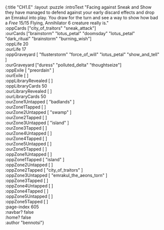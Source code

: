 {:title "CH1.E"
 :layout :puzzle
 :introText "Facing against Sneak and Show they have managed to defend against
 your early discard effects and drop an Emrakul into play. You draw for the turn 
 and see a way to show how bad a *Free* 15/15 Flying, Annihilator 6 creature really is."  
 :oppCards ["city_of_traitors" "sneak_attack"]  
 :ourCards ["brainstorm" "lotus_petal" "doomsday" "lotus_petal" "dark_ritual" "brainstorm" "burning_wish"]  
 :oppLife 20  
 :ourLife 17  
 :oppGraveyard [ "flusterstorm" "force_of_will" "lotus_petal" "show_and_tell" ]  
 :ourGraveyard ["duress" "polluted_delta" "thoughtseize"]  
 :oppExile [ "preordain" ]  
 :ourExile [ ]  
 :oppLibraryRevealed [ ]  
 :oppLibraryCards 50  
 :ourLibraryRevealed [ ]  
 :ourLibraryCards 50  
 :ourZone1Untapped [ "badlands" ]  
 :ourZone1Tapped [ ]  
 :ourZone2Untapped [ "swamp" ]  
 :ourZone2Tapped [ ]  
 :ourZone3Untapped [ "island" ]  
 :ourZone3Tapped [ ]  
 :ourZone4Untapped [ ]  
 :ourZone4Tapped [ ]  
 :ourZone5Untapped [ ]  
 :ourZone5Tapped [ ]  
 :oppZone1Untapped [ ]  
 :oppZone1Tapped [ "island" ]  
 :oppZone2Untapped [ ]  
 :oppZone2Tapped [ "city_of_traitors" ]  
 :oppZone3Untapped [ "emrakul_the_aeons_torn" ]  
 :oppZone3Tapped [ ]  
 :oppZone4Untapped [ ]  
 :oppZone4Tapped [ ]  
 :oppZone5Untapped [ ]  
 :oppZone5Tapped [ ]  
 :page-index 605  
 :navbar? false  
 :home? false  
 :author "bennotsi"}  

